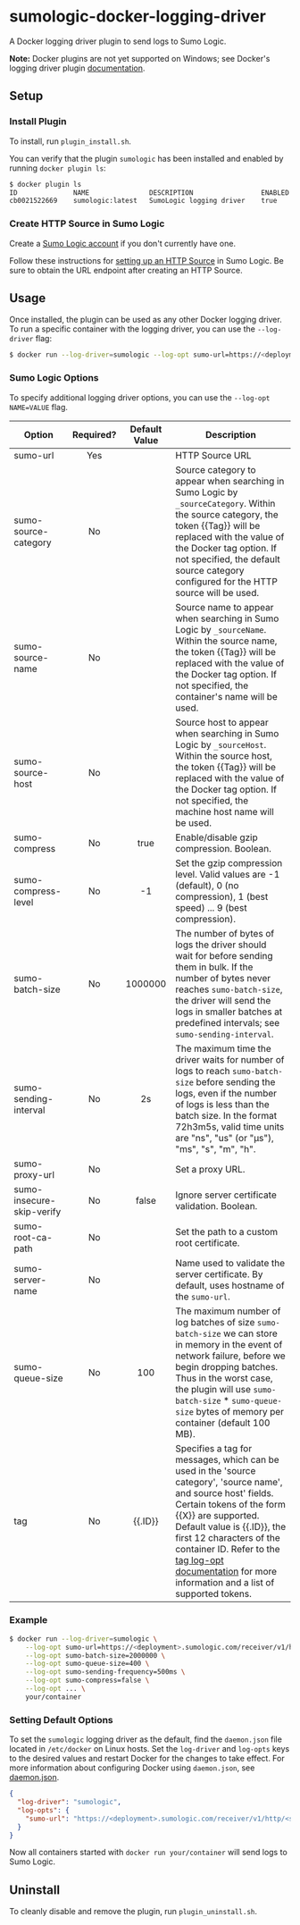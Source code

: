 # sumologic-docker-logging-driver

A Docker logging driver plugin to send logs to Sumo Logic.

**Note:** Docker plugins are not yet supported on Windows; see Docker's logging driver plugin [documentation].

[documentation]: https://github.com/docker/cli/blob/master/docs/extend/plugins_logging.md

## Setup

### Install Plugin

To install, run `plugin_install.sh`.

You can verify that the plugin `sumologic` has been installed and enabled by running `docker plugin ls`:

```bash
$ docker plugin ls
ID              NAME               DESCRIPTION                 ENABLED
cb0021522669    sumologic:latest   SumoLogic logging driver    true
```

### Create HTTP Source in Sumo Logic
Create a [Sumo Logic account](https://www.sumologic.com/) if you don't currently have one.

Follow these instructions for [setting up an HTTP Source](https://help.sumologic.com/Send-Data/Sources/02Sources-for-Hosted-Collectors/HTTP-Source/zGenerate-a-new-URL-for-an-HTTP-Source) in Sumo Logic.  Be sure to obtain the URL endpoint after creating an HTTP Source.

## Usage
Once installed, the plugin can be used as any other Docker logging driver.
To run a specific container with the logging driver, you can use the `--log-driver` flag:
```bash
$ docker run --log-driver=sumologic --log-opt sumo-url=https://<deployment>.sumologic.com/receiver/v1/http/<source_token>
```

### Sumo Logic Options
To specify additional logging driver options, you can use the `--log-opt NAME=VALUE` flag.

| Option                    | Required? | Default Value | Description
| ------------------------- | :-------: | :-----------: | -------------------------------------- |
| sumo-url                  | Yes       |               | HTTP Source URL
| sumo-source-category      | No        |               | Source category to appear when searching in Sumo Logic by `_sourceCategory`. Within the source category, the token {{Tag}} will be replaced with the value of the Docker tag option. If not specified, the default source category configured for the HTTP source will be used.
| sumo-source-name          | No        |               | Source name to appear when searching in Sumo Logic by `_sourceName`. Within the source name, the token {{Tag}} will be replaced with the value of the Docker tag option. If not specified, the container's name will be used.
| sumo-source-host          | No        |               | Source host to appear when searching in Sumo Logic by `_sourceHost`. Within the source host, the token {{Tag}} will be replaced with the value of the Docker tag option. If not specified, the machine host name will be used.
| sumo-compress             | No        | true          | Enable/disable gzip compression. Boolean.
| sumo-compress-level       | No        | -1            | Set the gzip compression level. Valid values are -1 (default), 0 (no compression), 1 (best speed) ... 9 (best compression).
| sumo-batch-size           | No        | 1000000       | The number of bytes of logs the driver should wait for before sending them in bulk. If the number of bytes never reaches `sumo-batch-size`, the driver will send the logs in smaller batches at predefined intervals; see `sumo-sending-interval`.
| sumo-sending-interval     | No        | 2s            | The maximum time the driver waits for number of logs to reach `sumo-batch-size` before sending the logs, even if the number of logs is less than the batch size. In the format 72h3m5s, valid time units are "ns", "us" (or "µs"), "ms", "s", "m", "h".
| sumo-proxy-url            | No        |               | Set a proxy URL.
| sumo-insecure-skip-verify | No        | false         | Ignore server certificate validation. Boolean.
| sumo-root-ca-path         | No        |               | Set the path to a custom root certificate.
| sumo-server-name          | No        |               | Name used to validate the server certificate. By default, uses hostname of the `sumo-url`.
| sumo-queue-size           | No        | 100           | The maximum number of log batches of size `sumo-batch-size` we can store in memory in the event of network failure, before we begin dropping batches. Thus in the worst case, the plugin will use `sumo-batch-size` * `sumo-queue-size` bytes of memory per container (default 100 MB).
| tag                       | No        | {{.ID}}       | Specifies a tag for messages, which can be used in the 'source category', 'source name', and source host' fields. Certain tokens of the form {{X}} are supported. Default value is {{.ID}}, the first 12 characters of the container ID. Refer to the [tag log-opt documentation] for more information and a list of supported tokens.

[tag log-opt documentation]: https://docs.docker.com/engine/admin/logging/log_tags/

### Example

```bash
$ docker run --log-driver=sumologic \
    --log-opt sumo-url=https://<deployment>.sumologic.com/receiver/v1/http/<source_token> \
    --log-opt sumo-batch-size=2000000 \
    --log-opt sumo-queue-size=400 \
    --log-opt sumo-sending-frequency=500ms \
    --log-opt sumo-compress=false \
    --log-opt ... \
    your/container
```

### Setting Default Options
To set the `sumologic` logging driver as the default, find the `daemon.json` file located in `/etc/docker` on Linux hosts.
Set the `log-driver` and `log-opts` keys to the desired values and restart Docker for the changes to take effect. For more information about configuring Docker using `daemon.json`, see [daemon.json].

[daemon.json]: https://docs.docker.com/engine/reference/commandline/dockerd/#daemon-configuration-file

```json
{
  "log-driver": "sumologic",
  "log-opts": {
    "sumo-url": "https://<deployment>.sumologic.com/receiver/v1/http/<source_token>"
  }
}
```

Now all containers started with `docker run your/container` will send logs to Sumo Logic.

## Uninstall
To cleanly disable and remove the plugin, run `plugin_uninstall.sh`.
